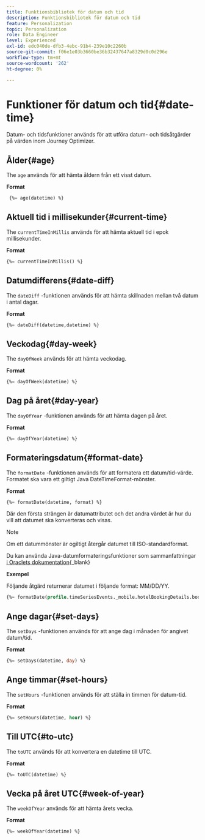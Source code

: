 ```yaml
---
title: Funktionsbibliotek för datum och tid
description: Funktionsbibliotek för datum och tid
feature: Personalization
topic: Personalization
role: Data Engineer
level: Experienced
exl-id: edc040de-dfb3-4ebc-91b4-239e10c2260b
source-git-commit: f06e1e03b3660be36b32437647a8329d0c0d296e
workflow-type: tm+mt
source-wordcount: '262'
ht-degree: 0%

---
```


# Funktioner för datum och tid{#date-time}

Datum- och tidsfunktioner används för att utföra datum- och tidsåtgärder på värden inom Journey Optimizer.

## Ålder{#age}

The `age` används för att hämta åldern från ett visst datum.

**Format**

```sql
 {%= age(datetime) %}
```

<!--
**Example**

The following operation gets the value of the identity map for the key `example@example.com`.

```sql
 {%= age(datetime) %}
```
-->

## Aktuell tid i millisekunder{#current-time}

The `currentTimeInMillis` används för att hämta aktuell tid i epok millisekunder.

**Format**

```sql
{%= currentTimeInMillis() %}
```

<!--
**Example**

The following operation gets all the keys for the map `identityMap`.

```sql
{%= keys(identityMap) %}
```
-->

## Datumdifferens{#date-diff}

The `dateDiff` -funktionen används för att hämta skillnaden mellan två datum i antal dagar.

**Format**

```sql
{%= dateDiff(datetime,datetime) %}
```

<!--
**Example**

The following operation gets all the values for the map `identityMap`.

```sql
{%= values(identityMap) %}
```
-->


## Veckodag{#day-week}

The `dayOfWeek` används för att hämta veckodag.

**Format**

```sql
{%= dayOfWeek(datetime) %}
```

<!--
**Example**

The following operation gets all the values for the map `identityMap`.

```sql
{%= values(identityMap) %}
```
-->

## Dag på året{#day-year}

The `dayOfYear` -funktionen används för att hämta dagen på året.

**Format**

```sql
{%= dayOfYear(datetime) %}
```

<!--
**Example**

The following operation gets all the values for the map `identityMap`.

```sql
{%= values(identityMap) %}
```
-->

## Formateringsdatum{#format-date}

The `formatDate` -funktionen används för att formatera ett datum/tid-värde. Formatet ska vara ett giltigt Java DateTimeFormat-mönster.

**Format**

```sql
{%= formatDate(datetime, format) %}
```

Där den första strängen är datumattributet och det andra värdet är hur du vill att datumet ska konverteras och visas.

>[!NOTE]
>
> Om ett datummönster är ogiltigt återgår datumet till ISO-standardformat.
>
> Du kan använda Java-datumformateringsfunktioner som sammanfattningar [i Oraclets dokumentation](https://docs.oracle.com/javase/8/docs/api/java/time/format/DateTimeFormatter.html){_blank}

**Exempel**

Följande åtgärd returnerar datumet i följande format: MM/DD/YY.

```sql
{%= formatDate(profile.timeSeriesEvents._mobile.hotelBookingDetails.bookingDate, "MM/DD/YY") %}
```

## Ange dagar{#set-days}

The `setDays` -funktionen används för att ange dag i månaden för angivet datum/tid.

**Format**

```sql
{%= setDays(datetime, day) %}
```

<!--
**Example**

The following operation gets all the values for the map `identityMap`.

```sql
{%= values(identityMap) %}
```
-->

## Ange timmar{#set-hours}

The `setHours` -funktionen används för att ställa in timmen för datum-tid.

**Format**

```sql
{%= setHours(datetime, hour) %}
```

<!--
**Example**

The following operation gets all the values for the map `identityMap`.

```sql
{%= values(identityMap) %}
```
-->


## Till UTC{#to-utc}

The `toUTC` används för att konvertera en datetime till UTC.


**Format**

```sql
{%= toUTC(datetime) %}
```

<!--
**Example**

The following operation gets all the values for the map `identityMap`.

```sql
{%= values(identityMap) %}
```
-->


## Vecka på året UTC{#week-of-year}

The `weekOfYear` används för att hämta årets vecka.

**Format**

```sql
{%= weekOfYear(datetime) %}
```

<!--
**Example**

The following operation gets all the values for the map `identityMap`.

```sql
{%= values(identityMap) %}
```
-->